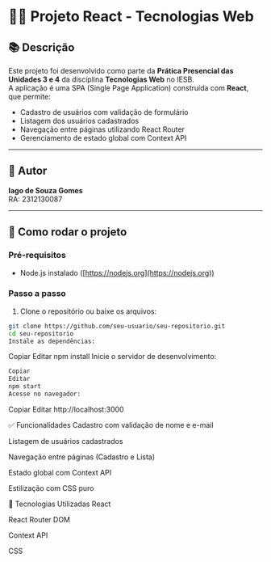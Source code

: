 # 🧑‍💻 Projeto React - Tecnologias Web

## 📚 Descrição

Este projeto foi desenvolvido como parte da **Prática Presencial das Unidades 3 e 4** da disciplina **Tecnologias Web** no IESB.  
A aplicação é uma SPA (Single Page Application) construída com **React**, que permite:

- Cadastro de usuários com validação de formulário
- Listagem dos usuários cadastrados
- Navegação entre páginas utilizando React Router
- Gerenciamento de estado global com Context API

---

## 👤 Autor

**Iago de Souza Gomes**  
RA: 2312130087

---

## 🚀 Como rodar o projeto

### Pré-requisitos

- Node.js instalado ([https://nodejs.org](https://nodejs.org))

### Passo a passo

1. Clone o repositório ou baixe os arquivos:
```bash
git clone https://github.com/seu-usuario/seu-repositorio.git
cd seu-repositorio
Instale as dependências:
```

Copiar
Editar
npm install
Inicie o servidor de desenvolvimento:

```bash
Copiar
Editar
npm start
Acesse no navegador:
```

Copiar
Editar
http://localhost:3000


✅ Funcionalidades
Cadastro com validação de nome e e-mail

Listagem de usuários cadastrados

Navegação entre páginas (Cadastro e Lista)

Estado global com Context API

Estilização com CSS puro

🧠 Tecnologias Utilizadas
React

React Router DOM

Context API

CSS